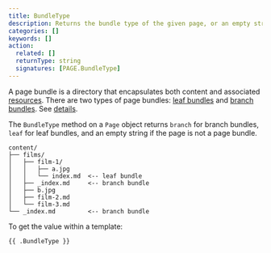 ```yaml
---
title: BundleType
description: Returns the bundle type of the given page, or an empty string if the page is not a page bundle.
categories: []
keywords: []
action:
  related: []
  returnType: string
  signatures: [PAGE.BundleType]
---
```


A page bundle is a directory that encapsulates both content and associated [resources]. There are two types of page bundles: [leaf bundles] and [branch bundles]. See&nbsp;[details](/content-management/page-bundles/).

The `BundleType` method on a `Page` object returns `branch` for branch bundles, `leaf` for leaf bundles, and an empty string if the page is not a page bundle.

```text
content/
├── films/
│   ├── film-1/
│   │   ├── a.jpg
│   │   └── index.md  <-- leaf bundle
│   ├── _index.md     <-- branch bundle
│   ├── b.jpg
│   ├── film-2.md
│   └── film-3.md
└── _index.md         <-- branch bundle
```

To get the value within a template:

```go-html-template
{{ .BundleType }}
```

[resources]: /getting-started/glossary/#resource
[leaf bundles]: /getting-started/glossary/#leaf-bundle
[branch bundles]: /getting-started/glossary/#branch-bundle
